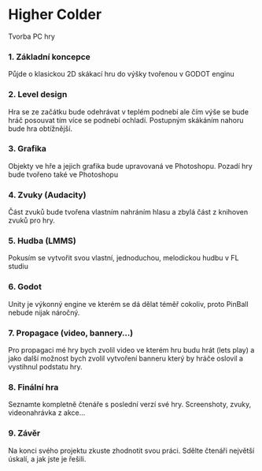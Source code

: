# Higher Colder 

Tvorba PC hry 

### 1. Základní koncepce

Půjde o klasickou 2D skákací hru do výšky tvořenou v GODOT enginu 

### 2. Level design

Hra se ze začátku bude odehrávat v teplém podnebí ale čím výše se bude hráč posouvat tím více se podnebí ochladí. Postupným skákáním nahoru bude hra obtížnější.  

### 3. Grafika

Objekty ve hře a jejich grafika bude upravovaná ve Photoshopu. Pozadí hry bude tvořeno také ve Photoshopu

### 4. Zvuky (Audacity)

Část zvuků bude tvořena vlastním nahráním hlasu a zbylá část z knihoven zvuků pro hry. 

### 5. Hudba (LMMS)

Pokusím se vytvořit svou vlastní, jednoduchou, melodickou hudbu v FL studiu  

### 6. Godot

Unity je výkonný engine ve kterém se dá dělat téměř cokoliv, proto PinBall nebude nijak náročný. 

### 7. Propagace (video, bannery…)

Pro propagaci mé hry bych zvolil video ve kterém hru budu hrát (lets play) a jako další možnost bych zvolil vytvoření banneru který by hráče oslovil a vystihnul podstatu hry. 
### 8. Finální hra

Seznamte kompletně čtenáře s poslední verzí své hry. Screenshoty, zvuky, videonahrávka z akce…

### 9. Závěr

Na konci svého projektu zkuste zhodnotit svou práci. Sdělte čtenáři největší úskalí, a jak jste je řešili.
